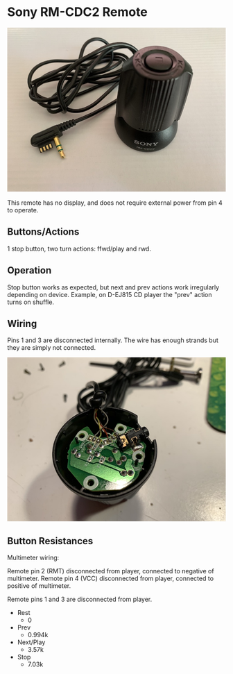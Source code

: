 Sony RM-CDC2 Remote
=========================================

![picture of Sony RM-CDC2 remote](images/sony_rm-cdc2.jpg)

This remote has no display, and does not require external power from pin 4 to
operate.

## Buttons/Actions

1 stop button, two turn actions: ffwd/play and rwd.

## Operation

Stop button works as expected, but next and prev actions work irregularly
depending on device. Example, on D-EJ815 CD player the "prev" action turns
on shuffle.

## Wiring

Pins 1 and 3 are disconnected internally. The wire has enough strands but they
are simply not connected.

![picture of Sony RM-CDC2 remote](images/sony_rm-cdc2_wiring.jpg)

## Button Resistances

Multimeter wiring:

Remote pin 2 (RMT) disconnected from player, connected to negative of multimeter.
Remote pin 4 (VCC) disconnected from player, connected to positive of multimeter.

Remote pins 1 and 3 are disconnected from  player.

* Rest
  - 0
* Prev
  - 0.994k
* Next/Play
  - 3.57k
* Stop
  - 7.03k
